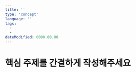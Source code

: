 ```yaml
---
title: ''
type: 'concept'
language: ''
tags:
  -
  -
dateModified: 0000.00.00
---
```


<!--
📌 개념 설명 콘텐츠 작성 가이드

[1] 메타데이터 작성
1. title: 제목은 간결하고 명확하게 작성하세요.
2. type: 포스트의 타입을 입력하세요. ('concept' : 개념설명 , 'interview' : Q&A 형태)
3. tags: 관련 키워드를 리스트 형태로 작성하세요. (각 키워드의 첫글자는 대문자로 작성)
ex) -Interview
    -Javascript
4. listed: 공개 여부를 설정합니다. (true: 공개, false: 비공개)
5. dateModified: 작성 또는 최종 수정 날짜 (YYYY.MM.DD)

[2] 본문 작성 가이드
- 간결하고 이해하기 쉽게 작성합니다.
- 설명 외에 코드, 링크 등도 포함할 수 있습니다.
- 섹션 구분 시 ##(h2), 예시코드는 ####(h4)를 사용하세요.
-->

# 핵심 주제를 간결하게 작성해주세요

<!-- 여기에 내용을 작성해주세요. 코드 예제, 설명, 더보기 등을 포함할 수 있습니다. -->
